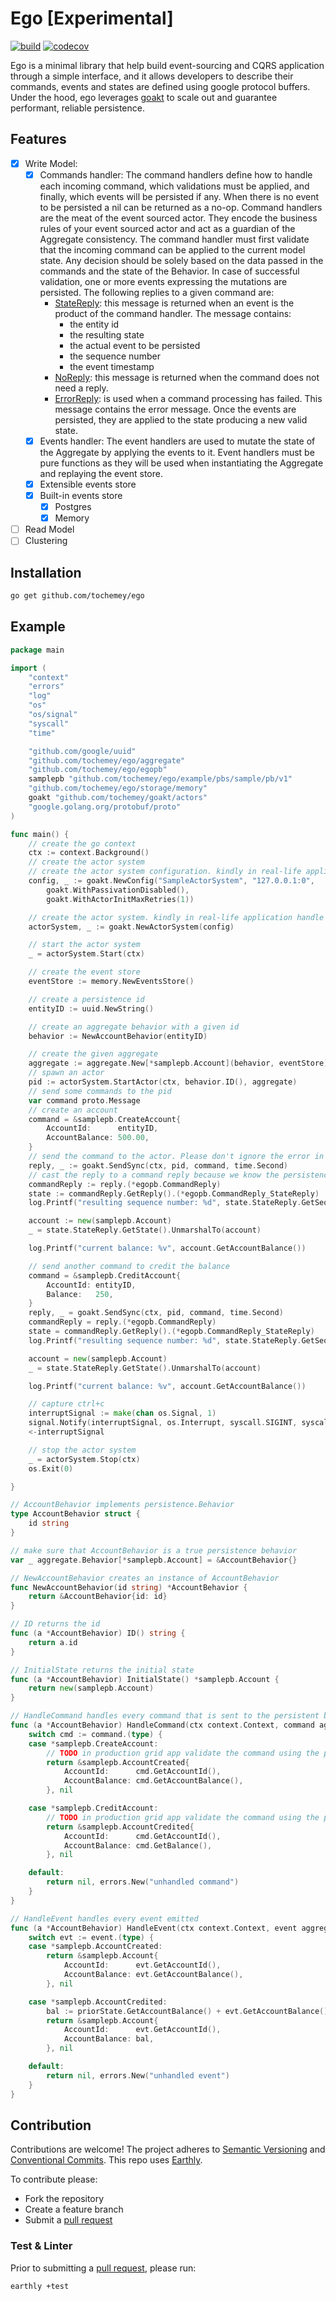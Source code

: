 # Ego [Experimental]

[![build](https://img.shields.io/github/actions/workflow/status/Tochemey/ego/build.yml?branch=main)](https://github.com/Tochemey/ego/actions/workflows/build.yml)
[![codecov](https://codecov.io/gh/Tochemey/ego/branch/main/graph/badge.svg?token=Z5b9gM6Mnt)](https://codecov.io/gh/Tochemey/ego)

Ego is a minimal library that help build event-sourcing and CQRS application through a simple interface, and it allows developers to describe their commands, events and states are defined using google protocol buffers.
Under the hood, ego leverages [goakt](https://github.com/Tochemey/goakt) to scale out and guarantee performant, reliable persistence.

## Features

- [x] Write Model:
    - [x] Commands handler: The command handlers define how to handle each incoming command,
      which validations must be applied, and finally, which events will be persisted if any. When there is no event to be persisted a nil can
      be returned as a no-op. Command handlers are the meat of the event sourced actor.
      They encode the business rules of your event sourced actor and act as a guardian of the Aggregate consistency.
      The command handler must first validate that the incoming command can be applied to the current model state.
      Any decision should be solely based on the data passed in the commands and the state of the Behavior.
      In case of successful validation, one or more events expressing the mutations are persisted. The following replies to a given command are:
        - [StateReply](protos): this message is returned when an event is the product of the command handler. The message contains:
            - the entity id
            - the resulting state
            - the actual event to be persisted
            - the sequence number
            - the event timestamp
        - [NoReply](protos): this message is returned when the command does not need a reply.
        - [ErrorReply](protos): is used when a command processing has failed. This message contains the error message.
      Once the events are persisted, they are applied to the state producing a new valid state.
    - [x] Events handler: The event handlers are used to mutate the state of the Aggregate by applying the events to it.
      Event handlers must be pure functions as they will be used when instantiating the Aggregate and replaying the event store.
    - [x] Extensible events store 
    - [x] Built-in events store
      - [x] Postgres
      - [x] Memory
- [ ] Read Model
- [ ] Clustering

## Installation
```bash
go get github.com/tochemey/ego
```

## Example
```go
package main

import (
	"context"
	"errors"
	"log"
	"os"
	"os/signal"
	"syscall"
	"time"

	"github.com/google/uuid"
	"github.com/tochemey/ego/aggregate"
	"github.com/tochemey/ego/egopb"
	samplepb "github.com/tochemey/ego/example/pbs/sample/pb/v1"
	"github.com/tochemey/ego/storage/memory"
	goakt "github.com/tochemey/goakt/actors"
	"google.golang.org/protobuf/proto"
)

func main() {
	// create the go context
	ctx := context.Background()
	// create the actor system
	// create the actor system configuration. kindly in real-life application handle the error
	config, _ := goakt.NewConfig("SampleActorSystem", "127.0.0.1:0",
		goakt.WithPassivationDisabled(),
		goakt.WithActorInitMaxRetries(1))

	// create the actor system. kindly in real-life application handle the error
	actorSystem, _ := goakt.NewActorSystem(config)

	// start the actor system
	_ = actorSystem.Start(ctx)

	// create the event store
	eventStore := memory.NewEventsStore()

	// create a persistence id
	entityID := uuid.NewString()

	// create an aggregate behavior with a given id
	behavior := NewAccountBehavior(entityID)

	// create the given aggregate
	aggregate := aggregate.New[*samplepb.Account](behavior, eventStore)
	// spawn an actor
	pid := actorSystem.StartActor(ctx, behavior.ID(), aggregate)
	// send some commands to the pid
	var command proto.Message
	// create an account
	command = &samplepb.CreateAccount{
		AccountId:      entityID,
		AccountBalance: 500.00,
	}
	// send the command to the actor. Please don't ignore the error in production grid code
	reply, _ := goakt.SendSync(ctx, pid, command, time.Second)
	// cast the reply to a command reply because we know the persistence actor will always send a command reply
	commandReply := reply.(*egopb.CommandReply)
	state := commandReply.GetReply().(*egopb.CommandReply_StateReply)
	log.Printf("resulting sequence number: %d", state.StateReply.GetSequenceNumber())

	account := new(samplepb.Account)
	_ = state.StateReply.GetState().UnmarshalTo(account)

	log.Printf("current balance: %v", account.GetAccountBalance())

	// send another command to credit the balance
	command = &samplepb.CreditAccount{
		AccountId: entityID,
		Balance:   250,
	}
	reply, _ = goakt.SendSync(ctx, pid, command, time.Second)
	commandReply = reply.(*egopb.CommandReply)
	state = commandReply.GetReply().(*egopb.CommandReply_StateReply)
	log.Printf("resulting sequence number: %d", state.StateReply.GetSequenceNumber())

	account = new(samplepb.Account)
	_ = state.StateReply.GetState().UnmarshalTo(account)

	log.Printf("current balance: %v", account.GetAccountBalance())

	// capture ctrl+c
	interruptSignal := make(chan os.Signal, 1)
	signal.Notify(interruptSignal, os.Interrupt, syscall.SIGINT, syscall.SIGTERM)
	<-interruptSignal

	// stop the actor system
	_ = actorSystem.Stop(ctx)
	os.Exit(0)

}

// AccountBehavior implements persistence.Behavior
type AccountBehavior struct {
	id string
}

// make sure that AccountBehavior is a true persistence behavior
var _ aggregate.Behavior[*samplepb.Account] = &AccountBehavior{}

// NewAccountBehavior creates an instance of AccountBehavior
func NewAccountBehavior(id string) *AccountBehavior {
	return &AccountBehavior{id: id}
}

// ID returns the id
func (a *AccountBehavior) ID() string {
	return a.id
}

// InitialState returns the initial state
func (a *AccountBehavior) InitialState() *samplepb.Account {
	return new(samplepb.Account)
}

// HandleCommand handles every command that is sent to the persistent behavior
func (a *AccountBehavior) HandleCommand(ctx context.Context, command aggregate.Command, priorState *samplepb.Account) (event aggregate.Event, err error) {
	switch cmd := command.(type) {
	case *samplepb.CreateAccount:
		// TODO in production grid app validate the command using the prior state
		return &samplepb.AccountCreated{
			AccountId:      cmd.GetAccountId(),
			AccountBalance: cmd.GetAccountBalance(),
		}, nil

	case *samplepb.CreditAccount:
		// TODO in production grid app validate the command using the prior state
		return &samplepb.AccountCredited{
			AccountId:      cmd.GetAccountId(),
			AccountBalance: cmd.GetBalance(),
		}, nil

	default:
		return nil, errors.New("unhandled command")
	}
}

// HandleEvent handles every event emitted
func (a *AccountBehavior) HandleEvent(ctx context.Context, event aggregate.Event, priorState *samplepb.Account) (state *samplepb.Account, err error) {
	switch evt := event.(type) {
	case *samplepb.AccountCreated:
		return &samplepb.Account{
			AccountId:      evt.GetAccountId(),
			AccountBalance: evt.GetAccountBalance(),
		}, nil

	case *samplepb.AccountCredited:
		bal := priorState.GetAccountBalance() + evt.GetAccountBalance()
		return &samplepb.Account{
			AccountId:      evt.GetAccountId(),
			AccountBalance: bal,
		}, nil

	default:
		return nil, errors.New("unhandled event")
	}
}

```

## Contribution
Contributions are welcome!
The project adheres to [Semantic Versioning](https://semver.org) and [Conventional Commits](https://www.conventionalcommits.org/en/v1.0.0/).
This repo uses [Earthly](https://earthly.dev/get-earthly).

To contribute please:
- Fork the repository
- Create a feature branch
- Submit a [pull request](https://help.github.com/articles/using-pull-requests)

### Test & Linter
Prior to submitting a [pull request](https://help.github.com/articles/using-pull-requests), please run:
```bash
earthly +test
```
